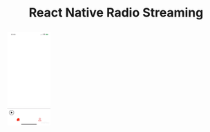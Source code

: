 <h1 align="center">
    <p>React Native Radio Streaming</p>
</h1>

<div style="width:100px;height:100px">
<img src="demonstrationApp.gif"></div>
